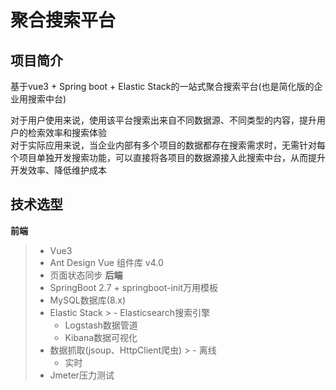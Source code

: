 # 聚合搜索平台
## 项目简介
基于vue3 + Spring boot + Elastic Stack的一站式聚合搜索平台(也是简化版的企业用搜索中台)

对于用户使用来说，使用该平台搜索出来自不同数据源、不同类型的内容，提升用户的检索效率和搜索体验  
对于实际应用来说，当企业内部有多个项目的数据都存在搜索需求时，无需针对每个项目单独开发搜索功能，可以直接将各项目的数据源接入此搜索中台，从而提升开发效率、降低维护成本

## 技术选型
**前端**
> - Vue3
> - Ant Design Vue 组件库 v4.0
> - 页面状态同步
    **后端**
> - SpringBoot 2.7 + springboot-init万用模板
> - MySQL数据库(8.x)
> - Elastic Stack
    >   - Elasticsearch搜索引擎
>   - Logstash数据管道
>   - Kibana数据可视化
> - 数据抓取(jsoup、HttpClient爬虫)
    >   - 离线
>   - 实时
> - Jmeter压力测试